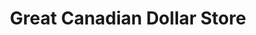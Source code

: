 ---
title: "Great Canadian Dollar Store"
url: /valleyview/great-canadian-dollar-store/
shop: variety store
---